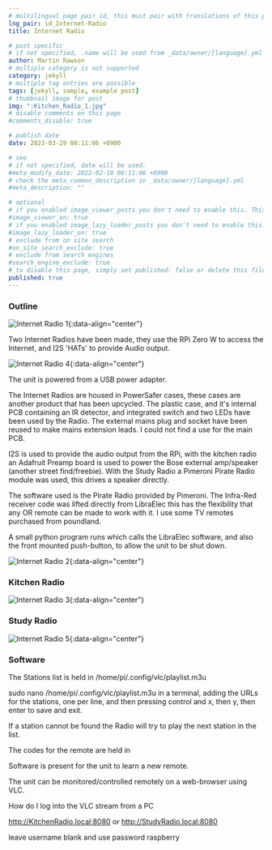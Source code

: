 ```yaml
---
# multilingual page pair id, this must pair with translations of this page. (This name must be unique)
lng_pair: id_Internet-Radio
title: Internet Radio

# post specific
# if not specified, .name will be used from _data/owner/[language].yml
author: Martin Rawson
# multiple category is not supported
category: jekyll
# multiple tag entries are possible
tags: [jekyll, sample, example post]
# thumbnail image for post
img: ":Kitchen_Radio_1.jpg"
# disable comments on this page
#comments_disable: true

# publish date
date: 2023-03-29 08:11:06 +0900

# seo
# if not specified, date will be used.
#meta_modify_date: 2022-02-10 08:11:06 +0900
# check the meta_common_description in _data/owner/[language].yml
#meta_description: ""

# optional
# if you enabled image_viewer_posts you don't need to enable this. This is only if image_viewer_posts = false
#image_viewer_on: true
# if you enabled image_lazy_loader_posts you don't need to enable this. This is only if image_lazy_loader_posts = false
#image_lazy_loader_on: true
# exclude from on site search
#on_site_search_exclude: true
# exclude from search engines
#search_engine_exclude: true
# to disable this page, simply set published: false or delete this file
published: true
---
```


### Outline

![Internet Radio 1](:Kitchen_Radio_1.jpg){:data-align="center"}

<!-- outline-start -->

Two Internet Radios have been made, they use the RPi Zero W to access the Internet, and I2S 'HATs' to provide Audio output.

![Internet Radio 4](:Kitchen_Radio_4.jpg){:data-align="center"}

The unit is powered from a USB power adapter.

The Internet Radios are housed in PowerSafer cases, these cases are another product that has been upcycled.
The plastic case, and it's internal PCB containing an IR detector, and integrated switch and two LEDs have been used by the Radio.
The external mains plug and socket have been reused to make mains extension leads.
I could not find a use for the main PCB.

I2S is used to provide the audio output from the RPi, with the kitchen radio an Adafruit Preamp board is used to power the Bose external amp/speaker (another street find/freebie). With the Study Radio a Pimeroni Pirate Radio module was used, this drives a speaker directly.

The software used is the Pirate Radio provided by Pimeroni. The Infra-Red receiver code was lifted directly from LibraElec this has the flexibility that any OR remote can be made to work with it. I use some TV remotes purchased from poundland.

A small python program runs which calls the LibraElec software, and also the front mounted push-button, to allow the unit to be shut down.

<!-- outline-end -->

![Internet Radio 2](:Kitchen_Radio_2.jpg){:data-align="center"}

### Kitchen Radio

![Internet Radio 3](:Kitchen_Radio_3.jpg){:data-align="center"}

### Study Radio

![Internet Radio 5](:Kitchen_Radio_5.jpg){:data-align="center"}

### Software

The Stations list is held in /home/pi/.config/vlc/playlist.m3u

  sudo nano /home/pi/.config/vlc/playlist.m3u in a terminal, 
  adding the URLs for the stations, one per line, and then pressing control and x, then y, then enter to save and exit. 

If a station cannot be found the Radio will try to play the next station in the list.

The codes for the remote are held in

Software is present for the unit to learn a new remote.

The unit can be monitored/controlled remotely on a web-browser using VLC.

How do I log into the VLC stream from a PC
 
  http://KitchenRadio.local:8080 or  http://StudyRadio.local:8080

  leave username blank and use password raspberry


